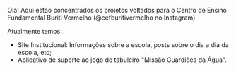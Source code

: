 Olá! Aqui estão concentrados os projetos voltados para o Centro de Ensino Fundamental Buriti Vermelho (@cefburitivermelho no Instagram).

Atualmente temos:
- Site Institucional: Informações sobre a escola, posts sobre o dia a dia da escola, etc;
- Aplicativo de suporte ao jogo de tabuleiro "Missão Guardiões da Água".

<!--

**Here are some ideas to get you started:**

🙋‍♀️ A short introduction - what is your organization all about?
🌈 Contribution guidelines - how can the community get involved?
👩‍💻 Useful resources - where can the community find your docs? Is there anything else the community should know?
🍿 Fun facts - what does your team eat for breakfast?
🧙 Remember, you can do mighty things with the power of [Markdown](https://docs.github.com/github/writing-on-github/getting-started-with-writing-and-formatting-on-github/basic-writing-and-formatting-syntax)
-->
